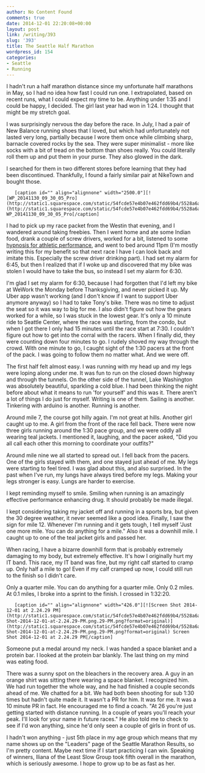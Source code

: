 ```yaml
---
author: No Content Found
comments: true
date: 2014-12-01 22:20:08+00:00
layout: post
link: /writing/393
slug: '393'
title: The Seattle Half Marathon
wordpress_id: 154
categories:
- Seattle
- Running
---
```


I hadn't run a half marathon distance since my unfortunate half marathons in May, so I had no idea how fast I could run one. I extrapolated, based on recent runs, what I could expect my time to be. Anything under 1:35 and I could be happy, I decided. The girl last year had won in 1:24. I thought that might be my stretch goal.


I was surprisingly nervous the day before the race. In July, I had a pair of New Balance running shoes that I loved, but which had unfortunately not lasted very long, partially because I wore them once while climbing sharp, barnacle covered rocks by the sea.  They were super minimalist - more like socks with a bit of tread on the bottom than shoes really. You could literally roll them up and put them in your purse. They also glowed in the dark.

I searched for them in two different stores before learning that they had been discontinued. Thankfully, I found a fairly similar pair at NikeTown and bought those.


  
       [caption id="" align="alignnone" width="2500.0"][![WP_20141130_09_30_05_Pro](http://static1.squarespace.com/static/54fcde57e4b07e462fdd69b4/5528a6ace4b0a8996a246af1/5528a6aee4b0a8996a246b67/1428727525354/WP_20141130_09_30_05_Pro.jpg)](http://static1.squarespace.com/static/54fcde57e4b07e462fdd69b4/5528a6ace4b0a8996a246af1/5528a6aee4b0a8996a246b67/1428727525354/WP_20141130_09_30_05_Pro.jpg) WP_20141130_09_30_05_Pro[/caption] 
  



I had to pick up my race packet from the Westin that evening, and I wandered around taking freebies. Then I went home and ate some Indian food, drank a couple of screw drivers, worked for a bit, listened to some [hypnosis for athletic performance](https://www.youtube.com/watch?v=oKxzcAoxcdo), and went to bed around 11pm (I'm mostly writing this for my benefit so that next race I have I can look back and imitate this. Especially the screw driver drinking part). I had set my alarm for 6:45, but then I realized that if I woke up and discovered that my bike was stolen I would have to take the bus, so instead I set my alarm for 6:30.

I'm glad I set my alarm for 6:30, because I had forgotten that I'd left my bike at WeWork the Monday before Thanksgiving, and never picked it up.  My Uber app wasn't working (and I don't know if I want to support Uber anymore anyway) so I had to take Tony's bike. There was no time to adjust the seat so it was way to big for me. I also didn't figure out how the gears worked for a while, so I was stuck in the lowest gear. It's only a 10 minute ride to Seattle Center, where the race was starting, from the condo, but when I got there I only had 15 minutes until the race start at 7:30. I couldn't figure out how to get into the corral with the racers. When I finally did, they were counting down four minutes to go. I rudely shoved my way through the crowd. With one minute to go, I caught sight of the 1:30 pacers at the front of the pack. I was going to follow them no matter what. And we were off.

The first half felt almost easy. I was running with my head up and my legs were loping along under me. It was fun to run on the closed down highway and through the tunnels. On the other side of the tunnel, Lake Washington was absolutely beautiful, sparkling a cold blue. I had been thinking the night before about what it means to run 'for yourself' and this was it. There aren't a lot of things I do just for myself. Writing is one of them. Sailing is another. Tinkering with arduino is another. Running is another.

Around mile 7, the course got hilly again. I'm not great at hills. Another girl caught up to me. A girl from the front of the race fell back. There were now three girls running around the 1:30 pace group, and we were oddly all wearing teal jackets. I mentioned it, laughing, and the pacer asked, "Did you all call each other this morning to coordinate your outfits?"

Around mile nine we all started to spread out. I fell back from the pacers. One of the girls stayed with them, and one stayed just ahead of me. My legs were starting to feel tired. I was glad about this, and also surprised. In the past when I've run, my lungs have always tired before my legs. Making your legs stronger is easy. Lungs are harder to exercise.

I kept reminding myself to smile. Smiling when running is an amazingly effective performance enhancing drug. It should probably be made illegal.

I kept considering taking my jacket off and running in a sports bra, but given the 30 degree weather, it never seemed like a good idea. Finally, I saw the sign for mile 12. Whenever I'm running and it gets tough, I tell myself 'Just one more mile. You can do anything for a mile." Also it was a downhill mile. I caught up to one of the teal jacket girls and passed her.

When racing, I have a bizarre downhill form that is probably extremely damaging to my body, but extremely effective. It's how I originally hurt my IT band. This race, my IT band was fine, but my right calf started to cramp up. Only half a mile to go! Even if my calf cramped up now, I could still run to the finish so I didn't care.

Only a quarter mile. You can do anything for a quarter mile. Only 0.2 miles. At 0.1 miles, I broke into a sprint to the finish. I crossed in 1:32:20.


  
       [caption id="" align="alignnone" width="426.0"][![Screen Shot 2014-12-01 at 2.24.29 PM](http://static1.squarespace.com/static/54fcde57e4b07e462fdd69b4/5528a6ace4b0a8996a246af1/5528a6aee4b0a8996a246b6a/1428727521304/Screen-Shot-2014-12-01-at-2.24.29-PM.png.29-PM.png?format=original)](http://static1.squarespace.com/static/54fcde57e4b07e462fdd69b4/5528a6ace4b0a8996a246af1/5528a6aee4b0a8996a246b6a/1428727521304/Screen-Shot-2014-12-01-at-2.24.29-PM.png.29-PM.png?format=original) Screen Shot 2014-12-01 at 2.24.29 PM[/caption] 
  



Someone put a medal around my neck. I was handed a space blanket and a protein bar. I looked at the protein bar blankly. The last thing on my mind was eating food.

There was a sunny spot on the bleachers in the recovery area. A guy in an orange shirt was sitting there wearing a space blanket. I recognized him. We had run together the whole way, and he had finished a couple seconds ahead of me. We chatted for a bit. We had both been shooting for sub 1:30 times but hadn't quite made it. It wasn't a PR for him. It was for me. It was a 10 minute PR in fact. He encouraged me to find a coach. "At 26 you're just getting started with distance running. In a couple of years you'll reach your peak. I'll look for your name in future races." He also told me to check to see if I'd won anything, since he'd only seen a couple of girls in front of us.

I hadn't won anything - just 5th place in my age group which means that my name shows up on the "Leaders" page of the Seattle Marathon Results, so I'm pretty content. Maybe next time if I start practicing I can win. Speaking of winners, Iliana of the Least Slow Group took fifth overall in the marathon, which is seriously awesome. I hope to grow up to be as fast as her.
